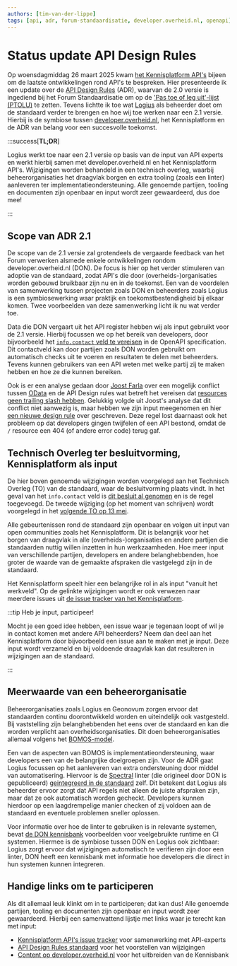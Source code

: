 ```yaml
---
authors: [tim-van-der-lippe]
tags: [api, adr, forum-standaardisatie, developer.overheid.nl, openapi]
---
```

# Status update API Design Rules

Op woensdagmiddag 26 maart 2025 kwam [het Kennisplatform API's](/communities/kennisplatform-apis/) bijeen om de laatste ontwikkelingen rond API's te bespreken.
Hier presenteerde ik een update over de [API Design Rules](https://gitdocumentatie.logius.nl/publicatie/api/adr/) (ADR), waarvan de 2.0 versie is ingediend bij het Forum Standaardisatie om op de ['Pas toe of leg uit'-lijst (PTOLU)](https://www.forumstandaardisatie.nl/open-standaarden/rest-api-design-rules) te zetten.
Tevens lichtte ik toe wat [Logius](https://www.logius.nl/) als beheerder doet om de standaard verder te brengen en hoe wij toe werken naar een 2.1 versie.
Hierbij is de symbiose tussen [developer.overheid.nl](https://developer.overheid.nl), het Kennisplatform en de ADR van belang voor een succesvolle toekomst.

<!-- truncate -->

:::success[**TL;DR**]

Logius werkt toe naar een 2.1 versie op basis van de input van API experts en werkt hierbij samen met developer.overheid.nl en het Kennisplatform API's.
Wijzigingen worden behandeld in een technisch overleg, waarbij beheerorganisaties het draagvlak borgen en extra tooling (zoals een linter) aanleveren ter implementatieondersteuning.
Alle genoemde partijen, tooling en documenten zijn openbaar en input wordt zeer gewaardeerd, dus doe mee!

:::

## Scope van ADR 2.1

De scope van de 2.1 versie zal grotendeels de vergaarde feedback van het Forum verwerken alsmede enkele ontwikkelingen rondom developer.overheid.nl (DON).
De focus is hier op het verder stimuleren van adoptie van de standaard, zodat API's die door (overheids-)organisaties worden gebouwd bruikbaar zijn nu en in de toekomst.
Een van de voordelen van samenwerking tussen projecten zoals DON en beheerders zoals Logius is een symbiosewerking waar praktijk en toekomstbestendigheid bij elkaar komen.
Twee voorbeelden van deze samenwerking licht ik nu wat verder toe.

Data die DON vergaart uit het API register hebben wij als input gebruikt voor de 2.1 versie.
Hierbij focussen we op het bereik van developers, door bijvoorbeeld het [`info.contact` veld te vereisen](https://github.com/Logius-standaarden/API-Design-Rules/pull/161) in de OpenAPI specification.
Dit contactveld kan door partijen zoals DON worden gebruikt om automatisch checks uit te voeren en resultaten te delen met beheerders.
Tevens kunnen gebruikers van een API weten met welke partij zij te maken hebben en hoe ze die kunnen bereiken.

Ook is er een analyse gedaan door [Joost Farla](/blog/authors/joost-farla) over een mogelijk conflict tussen [OData](https://docs.oasis-open.org/odata/odata/v4.01/odata-v4.01-part2-url-conventions.html) en de API Design rules wat betreft het vereisen dat [resources geen trailing slash hebben](https://gitdocumentatie.logius.nl/publicatie/api/adr/#/core/no-trailing-slash).
Gelukkig volgde uit Joost's analyse dat dit conflict niet aanwezig is, maar hebben we zijn input meegenomen en hier [een nieuwe design rule](https://github.com/Logius-standaarden/API-Design-Rules/pull/165/) over geschreven.
Deze regel lost daarnaast ook het probleem op dat developers gingen twijfelen of een API bestond, omdat de `/` resource een 404 (of andere error code) terug gaf.

## Technisch Overleg ter besluitvorming, Kennisplatform als input

De hier boven genoemde wijzigingen worden voorgelegd aan het Technisch Overleg (TO) van de standaard, waar de besluitvorming plaats vindt.
In het geval van het `info.contact` veld is [dit besluit al genomen](https://github.com/Logius-standaarden/Overleg/blob/main/API/2025-05-13/2025-02-04%20%20Verslag%20TO%20ADR%20API%20Design%20Rules.pdf) en is de regel toegevoegd.
De tweede wijziging (op het moment van schrijven) wordt voorgelegd in het [volgende TO op 13 mei](https://github.com/Logius-standaarden/Overleg/tree/main/API/2025-05-13).

Alle gebeurtenissen rond de standaard zijn openbaar en volgen uit input van open communities zoals het Kennisplatform.
Dit is belangrijk voor het borgen van draagvlak in alle (overheids-)organisaties en andere partijen die standaarden nuttig willen inzetten in hun werkzaamheden.
Hoe meer input van verschillende partijen, developers en andere belanghebbenden, hoe groter de waarde van de gemaakte afspraken die vastgelegd zijn in de standaard.

Het Kennisplatform speelt hier een belangrijke rol in als input "vanuit het werkveld".
Op de gelinkte wijzigingen wordt er ook verwezen naar meerdere issues uit [de issue tracker van het Kennisplatform](https://github.com/Geonovum/KP-APIs/issues).

:::tip Heb je input, participeer!

Mocht je een goed idee hebben, een issue waar je tegenaan loopt of wil je in contact komen met andere API beheerders?
Neem dan deel aan het Kennisplatform door bijvoorbeeld een issue aan te maken met je input.
Deze input wordt verzameld en bij voldoende draagvlak kan dat resulteren in wijzigingen aan de standaard.

:::

## Meerwaarde van een beheerorganisatie

Beheerorganisaties zoals Logius en Geonovum zorgen ervoor dat standaarden continu doorontwikkeld worden en uiteindelijk ook vastgesteld.
Bij vaststelling zijn belanghebbenden het eens over de standaard en kan die worden verplicht aan overheidsorganisaties.
Dit doen beheerorganisaties allemaal volgens het [BOMOS-model](https://www.logius.nl/onze-dienstverlening/domeinen/infrastructuur/bomos).

Een van de aspecten van BOMOS is implementatieondersteuning, waar developers een van de belangrijke doelgroepen zijn.
Voor de ADR gaat Logius focussen op het aanleveren van extra ondersteuning door middel van automatisering.
Hiervoor is de [Spectral](https://stoplight.io/open-source/spectral) linter (die origineel door DON is gepubliceerd) [geintegreerd in de standaard](https://github.com/Logius-standaarden/API-Design-Rules/pull/177) zelf.
Dit betekent dat Logius als beheerder ervoor zorgt dat API regels niet alleen de juiste afspraken zijn, maar dat ze ook automatisch worden gecheckt.
Developers kunnen hierdoor op een laagdrempelige manier checken of zij voldoen aan de standaard en eventuele problemen sneller oplossen.

Voor informatie over hoe de linter te gebruiken is in relevante systemen, bevat [de DON kennisbank](/kennisbank/apis/api-design-rules/api-design-rules-linter) voorbeelden voor veelgebruikte runtime en CI systemen.
Hiermee is de symbiose tussen DON en Logius ook zichtbaar: Logius zorgt ervoor dat wijzigingen automatisch te verifieren zijn door een linter, DON heeft een kennisbank met informatie hoe developers die direct in hun systemen kunnen integreren.

## Handige links om te participeren

Als dit allemaal leuk klinkt om in te participeren; dat kan dus!
Alle genoemde partijen, tooling en documenten zijn openbaar en input wordt zeer gewaardeerd.
Hierbij een samenvattend lijstje met links waar je terecht kan met input:

* [Kennisplatform API's issue tracker](https://github.com/Geonovum/KP-APIs/issues) voor samenwerking met API-experts
* [API Design Rules standaard](https://github.com/Logius-standaarden/API-Design-Rules/) voor het voorstellen van wijzigingen
* [Content op developer.overheid.nl](https://github.com/developer-overheid-nl/don-site) voor het uitbreiden van de Kennisbank
